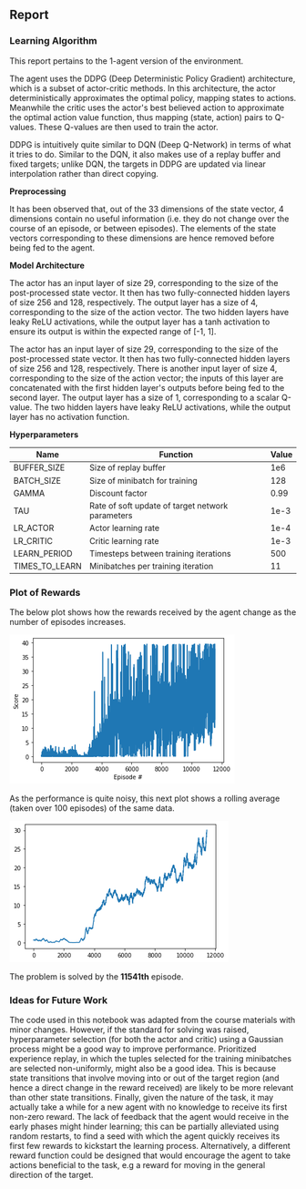 ## Report

### Learning Algorithm

This report pertains to the 1-agent version of the environment.

The agent uses the DDPG (Deep Deterministic Policy Gradient) architecture, which is a subset of actor-critic methods. In this architecture, the actor deterministically approximates the optimal policy, mapping states to actions. Meanwhile the critic uses the actor's best believed action to approximate the optimal action value function, thus mapping (state, action) pairs to Q-values. These Q-values are then used to train the actor.

DDPG is intuitively quite similar to DQN (Deep Q-Network) in terms of what it tries to do. Similar to the DQN, it also makes use of a replay buffer and fixed targets; unlike DQN, the targets in DDPG are updated via linear interpolation rather than direct copying.

**Preprocessing**

It has been observed that, out of the 33 dimensions of the state vector, 4 dimensions contain no useful information (i.e. they do not change over the course of an episode, or between episodes). The elements of the state vectors corresponding to these dimensions are hence removed before being fed to the agent.

**Model Architecture**

The actor has an input layer of size 29, corresponding to the size of the post-processed state vector. It then has two fully-connected hidden layers of size 256 and 128, respectively. The output layer has a size of 4, corresponding to the size of the action vector. The two hidden layers have leaky ReLU activations, while the output layer has a tanh activation to ensure its output is within the expected range of \[-1, 1\].

The actor has an input layer of size 29, corresponding to the size of the post-processed state vector. It then has two fully-connected hidden layers of size 256 and 128, respectively. There is another input layer of size 4, corresponding to the size of the action vector; the inputs of this layer are concatenated with the first hidden layer's outputs before being fed to the second layer. The output layer has a size of 1, corresponding to a scalar Q-value. The two hidden layers have leaky ReLU activations, while the output layer has no activation function.

**Hyperparameters**

| Name           	| Function                                         	| Value 	|
|----------------	|--------------------------------------------------	|-------	|
| BUFFER_SIZE    	| Size of replay buffer                            	| 1e6   	|
| BATCH_SIZE     	| Size of minibatch for training                   	| 128   	|
| GAMMA          	| Discount factor                                  	| 0.99  	|
| TAU            	| Rate of soft update of target network parameters 	| 1e-3  	|
| LR_ACTOR       	| Actor learning rate                              	| 1e-4  	|
| LR_CRITIC      	| Critic learning rate                             	| 1e-3  	|
| LEARN_PERIOD   	| Timesteps between training iterations            	| 500   	|
| TIMES_TO_LEARN 	| Minibatches per training iteration               	| 11    	|

### Plot of Rewards

The below plot shows how the rewards received by the agent change as the number of episodes increases.

![](plot_of_rewards.png)

As the performance is quite noisy, this next plot shows a rolling average (taken over 100 episodes) of the same data.

![](plot_of_rewards_rolling_avg.png)

The problem is solved by the **11541th** episode.

### Ideas for Future Work

The code used in this notebook was adapted from the course materials with minor changes. However, if the standard for solving was raised, hyperparameter selection (for both the actor and critic) using a Gaussian process might be a good way to improve performance. Prioritized experience replay, in which the tuples selected for the training minibatches are selected non-uniformly, might also be a good idea. This is because state transitions that involve moving into or out of the target region (and hence a direct change in the reward received) are likely to be more relevant than other state transitions. Finally, given the nature of the task, it may actually take a while for a new agent with no knowledge to receive its first non-zero reward. The lack of feedback that the agent would receive in the early phases might hinder learning; this can be partially alleviated using random restarts, to find a seed with which the agent quickly receives its first few rewards to kickstart the learning process. Alternatively, a different reward function could be designed that would encourage the agent to take actions beneficial to the task, e.g a reward for moving in the general direction of the target.
